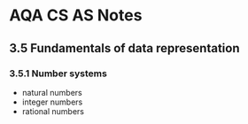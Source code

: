 # AQA CS AS Notes

## 3.5 Fundamentals of data representation

### 3.5.1 Number systems
+ natural numbers
+ integer numbers
+ rational numbers
